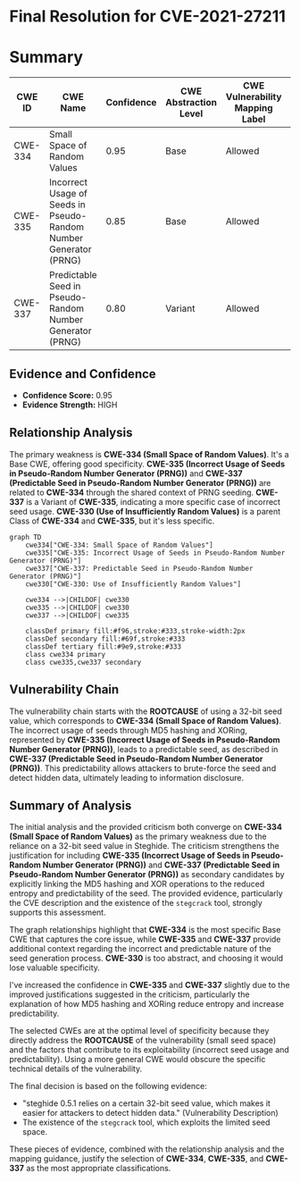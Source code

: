 # Final Resolution for CVE-2021-27211

# Summary
| CWE ID  | CWE Name  | Confidence | CWE Abstraction Level | CWE Vulnerability Mapping Label | CWE-Vulnerability Mapping Notes |
|---|---|---|---|---|---|
| CWE-334 | Small Space of Random Values | 0.95 | Base | Allowed | Primary CWE |
| CWE-335 | Incorrect Usage of Seeds in Pseudo-Random Number Generator (PRNG) | 0.85 | Base | Allowed | Secondary Candidate |
| CWE-337 | Predictable Seed in Pseudo-Random Number Generator (PRNG) | 0.80 | Variant | Allowed | Secondary Candidate |

## Evidence and Confidence

*   **Confidence Score:** 0.95
*   **Evidence Strength:** HIGH

## Relationship Analysis
The primary weakness is **CWE-334 (Small Space of Random Values)**. It's a Base CWE, offering good specificity. **CWE-335 (Incorrect Usage of Seeds in Pseudo-Random Number Generator (PRNG))** and **CWE-337 (Predictable Seed in Pseudo-Random Number Generator (PRNG))** are related to **CWE-334** through the shared context of PRNG seeding. **CWE-337** is a Variant of **CWE-335**, indicating a more specific case of incorrect seed usage. **CWE-330 (Use of Insufficiently Random Values)** is a parent Class of **CWE-334** and **CWE-335**, but it's less specific.

```mermaid
graph TD
    cwe334["CWE-334: Small Space of Random Values"]
    cwe335["CWE-335: Incorrect Usage of Seeds in Pseudo-Random Number Generator (PRNG)"]
    cwe337["CWE-337: Predictable Seed in Pseudo-Random Number Generator (PRNG)"]
    cwe330["CWE-330: Use of Insufficiently Random Values"]
    
    cwe334 -->|CHILDOF| cwe330
    cwe335 -->|CHILDOF| cwe330
    cwe337 -->|CHILDOF| cwe335
    
    classDef primary fill:#f96,stroke:#333,stroke-width:2px
    classDef secondary fill:#69f,stroke:#333
    classDef tertiary fill:#9e9,stroke:#333
    class cwe334 primary
    class cwe335,cwe337 secondary
```

## Vulnerability Chain
The vulnerability chain starts with the **ROOTCAUSE** of using a 32-bit seed value, which corresponds to **CWE-334 (Small Space of Random Values)**. The incorrect usage of seeds through MD5 hashing and XORing, represented by **CWE-335 (Incorrect Usage of Seeds in Pseudo-Random Number Generator (PRNG))**, leads to a predictable seed, as described in **CWE-337 (Predictable Seed in Pseudo-Random Number Generator (PRNG))**. This predictability allows attackers to brute-force the seed and detect hidden data, ultimately leading to information disclosure.

## Summary of Analysis
The initial analysis and the provided criticism both converge on **CWE-334 (Small Space of Random Values)** as the primary weakness due to the reliance on a 32-bit seed value in Steghide. The criticism strengthens the justification for including **CWE-335 (Incorrect Usage of Seeds in Pseudo-Random Number Generator (PRNG))** and **CWE-337 (Predictable Seed in Pseudo-Random Number Generator (PRNG))** as secondary candidates by explicitly linking the MD5 hashing and XOR operations to the reduced entropy and predictability of the seed. The provided evidence, particularly the CVE description and the existence of the `stegcrack` tool, strongly supports this assessment.

The graph relationships highlight that **CWE-334** is the most specific Base CWE that captures the core issue, while **CWE-335** and **CWE-337** provide additional context regarding the incorrect and predictable nature of the seed generation process. **CWE-330** is too abstract, and choosing it would lose valuable specificity.

I've increased the confidence in **CWE-335** and **CWE-337** slightly due to the improved justifications suggested in the criticism, particularly the explanation of how MD5 hashing and XORing reduce entropy and increase predictability.

The selected CWEs are at the optimal level of specificity because they directly address the **ROOTCAUSE** of the vulnerability (small seed space) and the factors that contribute to its exploitability (incorrect seed usage and predictability). Using a more general CWE would obscure the specific technical details of the vulnerability.

The final decision is based on the following evidence:

*   "steghide 0.5.1 relies on a certain 32-bit seed value, which makes it easier for attackers to detect hidden data." (Vulnerability Description)
*   The existence of the `stegcrack` tool, which exploits the limited seed space.

These pieces of evidence, combined with the relationship analysis and the mapping guidance, justify the selection of **CWE-334**, **CWE-335**, and **CWE-337** as the most appropriate classifications.